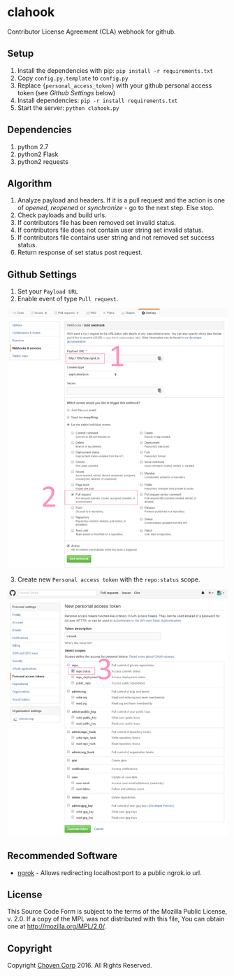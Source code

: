 # clahook

Contributor License Agreement (CLA) webhook for github.

## Setup

1. Install the dependencies with pip: `pip install -r requirements.txt`
2. Copy `config.py.template` to `config.py`
3. Replace `{personal_access_token}` with your github personal access token (see *Github Settings* below)
4. Install dependencies: `pip -r install requirements.txt`
5. Start the server: `python clahook.py`


## Dependencies

  1. python 2.7
  2. python2 Flask
  3. python2 requests


## Algorithm

  1. Analyze payload and headers. If it is a pull request and the action is one of *opened*, 
  *reopened* or *synchronize* - go to the next step. Else stop.
  2. Check payloads and build urls.
  3. If contributors file has been removed set invalid status.
  4. If contributors file does not contain user string set invalid status.
  5. If contributors file contains user string and not removed set success status.
  6. Return response of set status post request.

## Github Settings

1. Set your `Payload URL`
2. Enable event of type `Pull request`.

![PayloadUrlAndEvents](docs/images/webhook_events_github.png)

3. Create new `Personal access token` with the `repo:status` scope.

![PersonalAccessToken](docs/images/personal_access_token.png)

## Recommended Software

* [ngrok](https://ngrok.com/) - Allows redirecting localhost:port to a public ngrok.io url.

## License

This Source Code Form is subject to the terms of the Mozilla Public
License, v. 2.0. If a copy of the MPL was not distributed with this
file, You can obtain one at http://mozilla.org/MPL/2.0/.

## Copyright

Copyright [Choven Corp](http://choven.ca) 2016. All Rights Reserved.